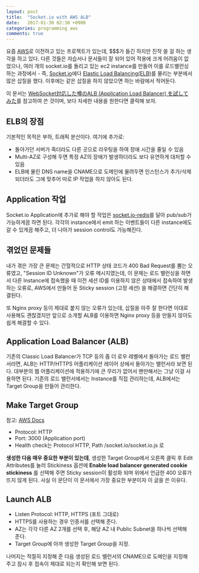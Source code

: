 ```yaml
---
layout: post
title:  "Socket.io with AWS ALB"
date:   2017-01-30 02:30 +0900
categories: programming aws
comments: true
---
```


요즘 [AWS](https://aws.amazon.com)로 이전하고 있는 프로젝트가 있는데, $$$가 들긴 하지만 진작 쓸 걸 하는 생각을 하고 있다. 다른 것들은 자습서나 문서들이 잘 되어 있어 적용에 크게 어려움이 없었으나, 여러 개의 socket.io를 돌리고 있는 ec2 instance를 만들어 이를 로드밸런싱 하는 과정에서 - 즉, [Socket.io](http://socket.io)에다 [Elastic Load Balancing(ELB)](https://aws.amazon.com/ko/elasticloadbalancing/)를 물리는 부분에서 많은 삽질을 했다. 이후에는 같은 삽질을 하지 않았으면 하는 바람에서 적어둔다.

이 문서는 [WebSocket対応した噂のALB (Application Load Balancer) を試してみた](http://uorat.hatenablog.com/entry/2016/09/26/070000)를 참고하여 쓴 것이며, 보다 자세한 내용을 원한다면 클릭해 보자.


## ELB의 장점
기본적인 목적은 부하, 트래픽 분산이다. 여기에 추가로: 
* 돌아가던 서버가 죽더라도 다른 곳으로 라우팅을 하여 장애 시간을 줄일 수 있음
* Multi-AZ로 구성해 두면 특정 AZ의 장애가 발생하더라도 보다 유연하게 대처할 수 있음
* ELB에 물린 DNS name을 CNAME으로 도메인에 물려두면 인스턴스가 추가/삭제 되더라도 그에 맞추어 따로 IP 작업을 하지 않아도 된다.

## Application 작업
Socket.io Application에 추가로 해야 할 작업은 [socket.io-redis](https://github.com/socketio/socket.io-redis)를 달아 pub/sub가 가능하게끔 하면 된다. 각각의 instance에서 emit 하는 이벤트들이 다른 instance에도 갈 수 있게끔 해주고, 더 나아가 session control도 가능해진다.

## 겪었던 문제들
내가 겪은 가장 큰 문제는 간헐적으로 HTTP 상태 코드가 400 Bad Request를 뿜는 오류였고, "Session ID Unknown"가 오류 메시지였는데, 이 문제는 로드 밸런싱을 하면서 다른 Instance에 접속했을 때 이전 세션 ID를 이용하지 않은 상태에서 접속하여 발생하는 오류로, AWS에서 만들어 둔 Sticky session (고정 세션) 을 해결하면 간단히 해결된다.

또 Nginx proxy 등이 제대로 붙지 않는 오류가 있는데, 삽질을 아주 잘 한다면 이대로 사용해도 괜찮겠지만 앞으로 소개할 ALB를 이용하면 Nginx proxy 등을 만들지 않아도 쉽게 해결할 수 있다.

## Application Load Balancer (ALB)
기존의 Classic Load Balancer가 TCP 등의 좀 더 로우 레벨에서 돌아가는 로드 밸런서라면, ALB는 HTTP/HTTPS 어플리케이션 레이어 상에서 돌아가는 밸런서라 보면 된다. 대부분의 웹 어플리케이션에 적용하기에 큰 무리가 없어서 왠만해서는 그냥 이걸 사용하면 된다. 기존의 로드 밸런서에서는 Instance를 직접 관리하는데, ALB에서는 Target Group을 만들어 관리한다. 

## Make Target Group
참고: [AWS Docs](http://docs.aws.amazon.com/ko_kr/elasticloadbalancing/latest/application/load-balancer-target-groups.html)

* Protocol: HTTP
* Port: 3000 (Application port)
* Health check는 Protocol HTTP, Path /socket.io/socket.io.js 로

**생성한 다음 매우 중요한 부분이 있는데**, 생성한 Target Group에서 오른쪽 클릭 후 Edit Attributes를 눌러 Stickiness 옵션에 **Enable load balancer generated cookie stickiness** 를 선택해 주면 Sticky session이 활성화 되며 위에서 언급한 400 오류가 뜨지 않게 된다. 사실 이 문단이 이 문서에서 가장 중요한 부분이자 이 글을 쓴 이유다.

## Launch ALB 
* Listen Protocol: HTTP, HTTPS (포트 그대로)
* HTTPS를 사용하는 경우 인증서를 선택해 준다.
* AZ는 각각 다른 AZ 2개를 선택 후, 해당 AZ 내 Public Subnet을 하나씩 선택해 준다.
* Target Group에 아까 생성한 Target Group을 지정.

나머지는 적절히 지정해 준 다음 생성된 로드 밸런서의 CNAME으로 도메인을 지정해 주고 잠시 후 접속이 제대로 되는지 확인해 보면 된다.